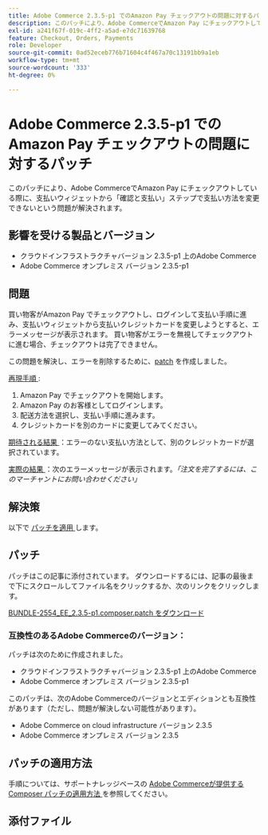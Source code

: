 ```yaml
---
title: Adobe Commerce 2.3.5-p1 でのAmazon Pay チェックアウトの問題に対するパッチ
description: このパッチにより、Adobe CommerceでAmazon Pay にチェックアウトしている際に、支払いウィジェットから「確認と支払い」ステップで支払い方法を変更できないという問題が解決されます。
exl-id: a241f67f-019c-4ff2-a5ad-e7dc71639768
feature: Checkout, Orders, Payments
role: Developer
source-git-commit: 0ad52eceb776b71604c4f467a70c13191bb9a1eb
workflow-type: tm+mt
source-wordcount: '333'
ht-degree: 0%

---
```


# Adobe Commerce 2.3.5-p1 でのAmazon Pay チェックアウトの問題に対するパッチ

このパッチにより、Adobe CommerceでAmazon Pay にチェックアウトしている際に、支払いウィジェットから「確認と支払い」ステップで支払い方法を変更できないという問題が解決されます。

## 影響を受ける製品とバージョン

* クラウドインフラストラクチャバージョン 2.3.5-p1 上のAdobe Commerce
* Adobe Commerce オンプレミス バージョン 2.3.5-p1

## 問題

買い物客がAmazon Pay でチェックアウトし、ログインして支払い手順に進み、支払いウィジェットから支払いクレジットカードを変更しようとすると、エラーメッセージが表示されます。 買い物客がエラーを無視してチェックアウトに進む場合、チェックアウトは完了できません。

この問題を解決し、エラーを削除するために、[patch](assets/BUNDLE-2554_EE_2.3.5-p1.composer.patch.zip) を作成しました。

<u> 再現手順 </u>:

1. Amazon Pay でチェックアウトを開始します。
1. Amazon Pay のお客様としてログインします。
1. 配送方法を選択し、支払い手順に進みます。
1. クレジットカードを別のカードに変更してみてください。

<u> 期待される結果 </u>：エラーのない支払い方法として、別のクレジットカードが選択されています。

<u> 実際の結果 </u>：次のエラーメッセージが表示されます。*「注文を完了するには、このマーチャントにお問い合わせください」*

## 解決策

以下で [ パッチを適用 ](assets/BUNDLE-2554_EE_2.3.5-p1.composer.patch.zip) します。

## パッチ

パッチはこの記事に添付されています。 ダウンロードするには、記事の最後まで下にスクロールしてファイル名をクリックするか、次のリンクをクリックします。

[BUNDLE-2554\_EE\_2.3.5-p1.composer.patch をダウンロード](assets/BUNDLE-2554_EE_2.3.5-p1.composer.patch.zip)

### 互換性のあるAdobe Commerceのバージョン：

パッチは次のために作成されました。

* クラウドインフラストラクチャバージョン 2.3.5-p1 上のAdobe Commerce
* Adobe Commerce オンプレミス バージョン 2.3.5-p1

このパッチは、次のAdobe Commerceのバージョンとエディションとも互換性があります（ただし、問題が解決しない可能性があります）。

* Adobe Commerce on cloud infrastructure バージョン 2.3.5
* Adobe Commerce オンプレミス バージョン 2.3.5

## パッチの適用方法

手順については、サポートナレッジベースの [Adobe Commerceが提供する Composer パッチの適用方法 ](/help/how-to/general/how-to-apply-a-composer-patch-provided-by-magento.md) を参照してください。

## 添付ファイル
